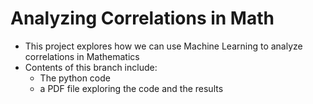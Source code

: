 # Analyzing Correlations in Math
- This project explores how we can use Machine Learning to analyze correlations in Mathematics
- Contents of this branch include:
    - The python code
    - a PDF file exploring the code and the results
